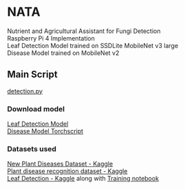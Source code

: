 # NATA
Nutrient and Agricultural Assistant for Fungi Detection <br>
Raspberry Pi 4 Implementation <br>
Leaf Detection Model trained on SSDLite MobileNet v3 large <br>
Disease Model trained on MobileNet v2

## Main Script
[detection.py](detection.py)

### Download model
[Leaf Detection Model](leafdetector.pth) <br>
[Disease Model Torchscript](qmodel_script.pt)

### Datasets used
[New Plant Diseases Dataset - Kaggle](https://www.kaggle.com/datasets/vipoooool/new-plant-diseases-dataset) <br>
[Plant disease recognition dataset - Kaggle](https://www.kaggle.com/datasets/rashikrahmanpritom/plant-disease-recognition-dataset) <br>
[Leaf Detection - Kaggle](https://www.kaggle.com/datasets/alexo98/leaf-detection) along with [Training notebook](https://www.kaggle.com/code/alexo98/starter-leaf-detection)

